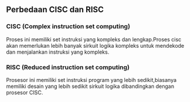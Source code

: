 ## Perbedaan CISC dan RISC

### CISC (Complex instruction set computing)
Proses ini memiliki set instruksi yang kompleks dan lengkap.Proses cisc akan memerlukan lebih banyak sirkuit logika kompleks untuk mendekode dan menjalankan instruksi yang kompleks.

### RISC (Reduced instruction set computing)
Prosesor ini memiliki set instruksi program yang lebih sedikit,biasanya memiliki desain yang lebih sedikit sirkuit logika dibandingkan dengan prosesor CISC.
